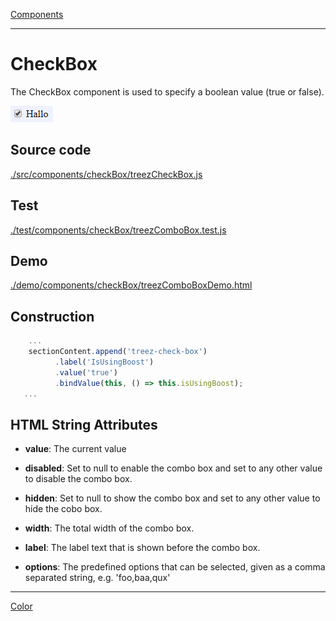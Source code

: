 [Components](../components.md)

----

# CheckBox
		
The CheckBox component is used to specify a boolean value (true or false). 
	
![](../../images/treez_check_box.png)
		
## Source code

[./src/components/checkBox/treezCheckBox.js](../../../src/components/checkBox/treezCheckBox.js)

## Test

[./test/components/checkBox/treezComboBox.test.js](../../../test/components/checkBox/treezComboBox.test.js)

## Demo

[./demo/components/checkBox/treezComboBoxDemo.html](../../../demo/components/checkBox/treezComboBoxDemo.html)

## Construction

```javascript
    ...
    sectionContent.append('treez-check-box')
		  .label('IsUsingBoost')		  
		  .value('true')		
		  .bindValue(this, () => this.isUsingBoost);	
   ...
```

## HTML String Attributes

* **value**: The current value 

* **disabled**: Set to null to enable the combo box and set to any other value to disable the combo box. 

* **hidden**: Set to null to show the combo box and set to any other value to hide the cobo box. 

* **width**: The total width of the combo box. 

* **label**: The label text that is shown before the combo box.

* **options**: The predefined options that can be selected, given as a comma separated string, e.g. 'foo,baa,qux'

----

[Color](../color/color.md)
